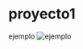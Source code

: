 # proyecto1
ejemplo
![ejemplo](https://github.com/user-attachments/assets/9cb8c407-8388-4093-b945-7a0ece3eba06)

